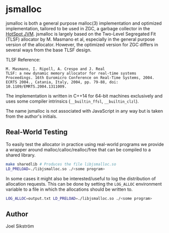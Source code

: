 
# jsmalloc

jsmalloc is both a general purpose malloc(3) implementation and optimized implementation, tailored to be used in ZGC, a garbage collector in the [HotSpot JVM]("https://en.wikipedia.org/wiki/HotSpot_(virtual_machine)"). jsmalloc is largely based on the Two-Level Segregated Fit (TLSF) allocator by M. Masmano et al, especially in the general purpose version of the allocator. However, the optimized version for ZGC differs in several ways from the base TLSF design.

TLSF Reference:
```
M. Masmano, I. Ripoll, A. Crespo and J. Real
TLSF: a new dynamic memory allocator for real-time systems
Proceedings. 16th Euromicro Conference on Real-Time Systems, 2004. ECRTS 2004., Catania, Italy, 2004, pp. 79-88, doi: 10.1109/EMRTS.2004.1311009.
```

The implementation is written in C++14 for 64-bit machines exclusively and uses some compiler intrinsics (`__builtin_ffsl`, `__builtin_clzl`).

The name jsmalloc is not associated with JavaScript in any way but is taken from the author's initials.

## Real-World Testing

To easily test the allocator in practice using real-world programs we provide a wrapper around malloc/calloc/realloc/free that can be compiled to a shared library.
```bash
make sharedlib # Produces the file libjsmalloc.so
LD_PRELOAD=./libjsmalloc.so ./<some program>
```

In some cases it might also be interested/useful to log the distribution of allocation requests. This can be done by setting the `LOG_ALLOC` environment variable to a file in which the allocations should be written to.
```bash
LOG_ALLOC=output.txt LD_PRELOAD=./libjsmalloc.so ./<some program>
```

## Author
Joel Sikström
